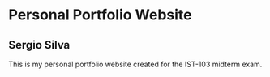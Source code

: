 # Personal Portfolio Website

## Sergio Silva

This is my personal portfolio website created for the IST-103 midterm exam.